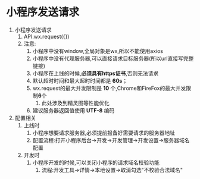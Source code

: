 # 小程序发送请求

1. 小程序发送请求
   1. API:wx.request({})
   2. 注意:
      1. 小程序中没有window,全局对象是wx,所以不能使用axios
      2. 小程序中没有代理服务器,可以直接请求目标服务器(所以url直接写完整链接)
      3. 小程序在上线的时候,**必须具有https证书**,否则无法请求
      4. 默认超时时间和最大超时时间都是 **60s**；
      5. wx.request的最大并发限制是 **10** 个,Chrome和FireFox的最大并发限制**6**个
         1. 此处涉及到精灵图等性能优化
      6. 建议服务器返回值使用 **UTF-8** 编码
2. 配置相关
   1. 上线时
      1. 小程序想要请求服务器,必须提前报备好需要请求的服务器地址
      2. 配置流程:打开小程序后台->开发->开发管理->开发设置->服务器域名配置
   2. 开发时
      1. 小程序开发的时候,可以关闭小程序的请求域名校验功能
         1. 流程:开发工具->详情->本地设置->取消勾选"不校验合法域名"
